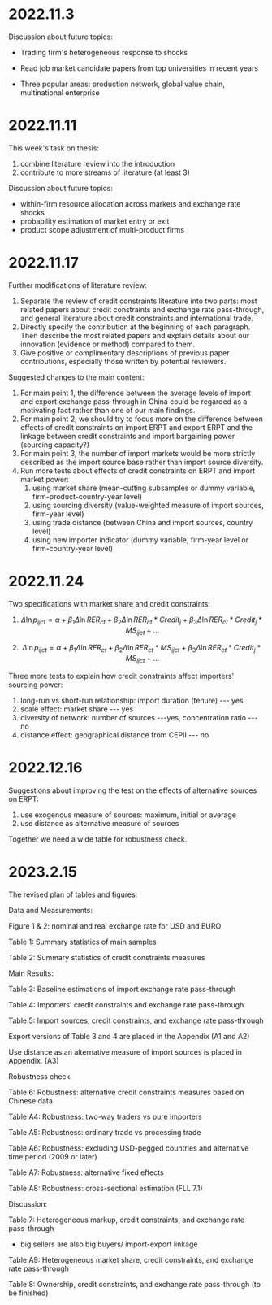 # 2022.11.3

Discussion about future topics: 

- Trading firm's heterogeneous response to shocks
- Read job market candidate papers from top universities in recent years

- Three popular areas: production network, global value chain, multinational enterprise

# 2022.11.11

This week's task on thesis:

1. combine literature review into the introduction
2. contribute to more streams of literature (at least 3)

Discussion about future topics: 

- within-firm resource allocation across markets and exchange rate shocks
- probability estimation of market entry or exit
- product scope adjustment of multi-product firms

# 2022.11.17

Further modifications of literature review:

1. Separate the review of credit constraints literature into two parts: most related papers about credit constraints and exchange rate pass-through, and general literature about credit constraints and international trade.
2. Directly specify the contribution at the beginning of each paragraph. Then describe the most related papers and explain details about our innovation (evidence or method) compared to them.
3. Give positive or complimentary descriptions of previous paper contributions, especially those written by potential reviewers.

Suggested changes to the main content:

1. For main point 1, the difference between the average levels of import and export exchange pass-through in China could be regarded as a motivating fact rather than one of our main findings.
2. For main point 2, we should try to focus more on the difference between effects of credit constraints on import ERPT and export ERPT and the linkage between credit constraints and import bargaining power (sourcing capacity?)
3. For main point 3, the number of import markets would be more strictly described as the import source base rather than import source diversity.
4. Run more tests about effects of credit constraints on ERPT and import market power:
   1. using market share (mean-cutting subsamples or dummy variable, firm-product-country-year level)
   2. using sourcing diversity (value-weighted measure of import sources, firm-year level) 
   3. using trade distance (between China and import sources, country level)
   4. using new importer indicator (dummy variable, firm-year level or firm-country-year level)

# 2022.11.24

Two specifications with market share and credit constraints:

1. $$
   \Delta \ln p_{ijct}=\alpha+\beta_{1} \Delta \ln RER_{ct}+\beta_{2} \Delta \ln RER_{ct} * Credit_{j}+\beta_{3} \Delta \ln RER_{ct} * Credit_{j}*MS_{ijct}+...
   $$

2. $$
   \Delta \ln p_{ijct}=\alpha+\beta_{1} \Delta \ln RER_{ct}+\beta_{2} \Delta \ln RER_{ct} * MS_{ijct}+\beta_{3} \Delta \ln RER_{ct} * Credit_{j}*MS_{ijct}+...
   $$

Three more tests to explain how credit constraints affect importers' sourcing power:

1. long-run vs short-run relationship: import duration (tenure) --- yes
2. scale effect: market share --- yes
3. diversity of network: number of sources ---yes, concentration ratio --- no
4. distance effect: geographical distance from CEPII --- no

# 2022.12.16

Suggestions about improving the test on the effects of alternative sources on ERPT:

1. use exogenous measure of sources: maximum, initial or average
2. use distance as alternative measure of sources

Together we need a wide table for robustness check.

# 2023.2.15

The revised plan of tables and figures:

Data and Measurements:

Figure 1 & 2: nominal and real exchange rate for USD and EURO

Table 1: Summary statistics of main samples

Table 2: Summary statistics of credit constraints measures

Main Results:

Table 3: Baseline estimations of import exchange rate pass-through

Table 4: Importers' credit constraints and exchange rate pass-through

Table 5: Import sources, credit constraints, and exchange rate pass-through

Export versions of Table 3 and 4 are placed in the Appendix (A1 and A2)

Use distance as an alternative measure of import sources is placed in Appendix. (A3)

Robustness check:

Table 6: Robustness: alternative credit constraints measures based on Chinese data

Table A4: Robustness: two-way traders vs pure importers

Table A5: Robustness: ordinary trade vs processing trade

Table A6: Robustness: excluding USD-pegged countries and alternative time period (2009 or later)

Table A7: Robustness: alternative fixed effects

Table A8: Robustness: cross-sectional estimation (FLL 7.1)

Discussion:

Table 7: Heterogeneous markup, credit constraints, and exchange rate pass-through 

- big sellers are also big buyers/ import-export linkage

Table A9: Heterogeneous market share, credit constraints, and exchange rate pass-through

Table 8: Ownership, credit constraints, and exchange rate pass-through (to be finished)
